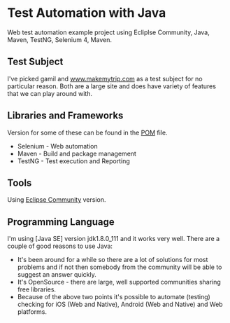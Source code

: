 # Test Automation with Java
Web test automation example project using Ecliplse Community, Java, Maven, TestNG, Selenium 4, Maven.

## Test Subject
I've picked gamil and www.makemytrip.com as a test subject for no particular reason.
Both are a large site and does have variety of features that we can play around with.

## Libraries and Frameworks
Version for some of these can be found in the [POM](https://github.com/opantsjoha/test-automation-java/blob/master/pom.xml) file.
* Selenium - Web automation
* Maven - Build and package management
* TestNG - Test execution and Reporting

## Tools
Using [Eclipse Community](https://eclipseide.org/) version.

## Programming Language
I'm using [Java SE] version jdk1.8.0_111 and it works very well.
There are a couple of good reasons to use Java:
* It's been around for a while so there are a lot of solutions for most problems and if not then somebody from the community will be able to suggest an answer quickly.
* It's OpenSource - there are large, well supported communities sharing free libraries.
* Because of the above two points it's possible to automate (testing) checking for iOS (Web and Native), Android (Web and Native) and Web platforms.
